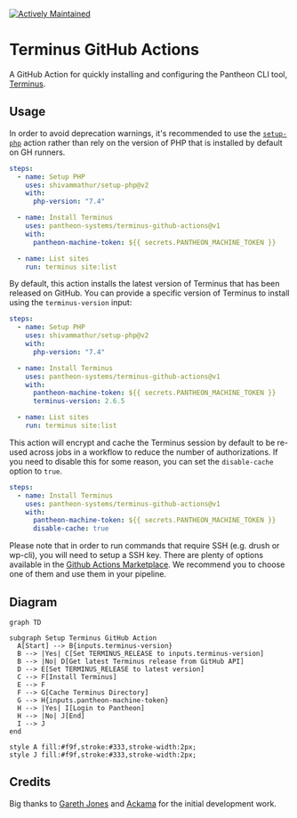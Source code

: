 [![Actively Maintained](https://img.shields.io/badge/Pantheon-Actively_Maintained-yellow?logo=pantheon&color=FFDC28)](https://pantheon.io/docs/oss-support-levels#actively-maintained-support)

# Terminus GitHub Actions

A GitHub Action for quickly installing and configuring the Pantheon CLI tool,
[Terminus](https://github.com/pantheon-systems/terminus).

## Usage

In order to avoid deprecation warnings, it's recommended to use the
[`setup-php`](https://github.com/shivammathur/setup-php) action rather than rely
on the version of PHP that is installed by default on GH runners.

```yaml
steps:
  - name: Setup PHP
    uses: shivammathur/setup-php@v2
    with:
      php-version: "7.4"

  - name: Install Terminus
    uses: pantheon-systems/terminus-github-actions@v1
    with:
      pantheon-machine-token: ${{ secrets.PANTHEON_MACHINE_TOKEN }}

  - name: List sites
    run: terminus site:list
```

By default, this action installs the latest version of Terminus that has been
released on GitHub. You can provide a specific version of Terminus to install
using the `terminus-version` input:

```yaml
steps:
  - name: Setup PHP
    uses: shivammathur/setup-php@v2
    with:
      php-version: "7.4"

  - name: Install Terminus
    uses: pantheon-systems/terminus-github-actions@v1
    with:
      pantheon-machine-token: ${{ secrets.PANTHEON_MACHINE_TOKEN }}
      terminus-version: 2.6.5

  - name: List sites
    run: terminus site:list
```

This action will encrypt and cache the Terminus session by default to be re-used across jobs in a workflow to reduce the number of authorizations. If you need to disable this for some reason, you can set the `disable-cache` option to `true`.

```yaml
steps:
  - name: Install Terminus
    uses: pantheon-systems/terminus-github-actions@v1
    with:
      pantheon-machine-token: ${{ secrets.PANTHEON_MACHINE_TOKEN }}
      disable-cache: true
```

Please note that in order to run commands that require SSH (e.g. drush or wp-cli), you will need to setup a SSH key. There are plenty of options available in the [Github Actions Marketplace](https://github.com/marketplace?type=actions&query=ssh+key+). We recommend you to choose one of them and use them in your pipeline.

## Diagram

```mermaid
graph TD

subgraph Setup Terminus GitHub Action
  A[Start] --> B{inputs.terminus-version}
  B --> |Yes| C[Set TERMINUS_RELEASE to inputs.terminus-version]
  B --> |No| D[Get latest Terminus release from GitHub API]
  D --> E[Set TERMINUS_RELEASE to latest version]
  C --> F[Install Terminus]
  E --> F
  F --> G[Cache Terminus Directory]
  G --> H{inputs.pantheon-machine-token}
  H --> |Yes| I[Login to Pantheon]
  H --> |No| J[End]
  I --> J
end

style A fill:#f9f,stroke:#333,stroke-width:2px;
style J fill:#f9f,stroke:#333,stroke-width:2px;
```

## Credits

Big thanks to <a href="https://github.com/G-Rath">Gareth Jones</a> and <a href="https://www.ackama.com/">Ackama</a> for the initial development work.
